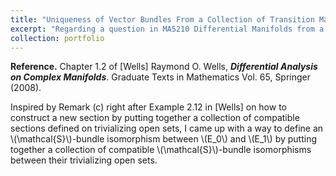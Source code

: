 ```yaml
---
title: "Uniqueness of Vector Bundles From a Collection of Transition Maps"
excerpt: "Regarding a question in MA5210 Differential Manifolds from a classmate."
collection: portfolio
---
```


**Reference.** Chapter 1.2 of [Wells] Raymond O. Wells, ***Differential Analysis on Complex Manifolds***. Graduate Texts in Mathematics Vol. 65, Springer (2008).



Inspired by Remark (c) right after Example 2.12 in [Wells] on how to construct a new section by putting together a collection of compatible sections defined on trivializing open sets, I came up with a way to define an \\(\mathcal{S}\\)-bundle isomorphism between \\(E_0\\) and \\(E_1\\) by putting together a collection of compatible \\(\mathcal{S}\\)-bundle isomorphisms between their trivializing open sets.